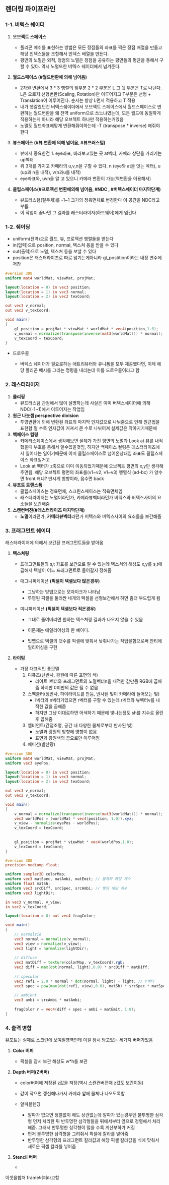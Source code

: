 ## 렌더링 파이프라인

### 1-1. 버텍스 쉐이더

1. **오브젝트 스페이스**
   - 폴리곤 메쉬를 표현하는 방법은 모든 정점들의 좌표를 찍은 정점 배열을 만들고 해당 인덱스들을 조합해서 인덱스 배열을 만든다. 
   - 평먼의 노멀은 외적, 정점의 노멀은 정점을 공유하는 평면들의 평균을 통해서 구할 수 있다. 역시 노멀또한 버텍스 쉐이더에서 넘겨준다.

2. **월드스페이스 (#월드변환에 의해 넘어옴)**
   - 2차원 변환에서 3 * 3 행렬의 앞부분 2 * 2 부분은 L 그 뒷 부분은 T로 나뉜다. L은 오로지 선형변환(Scaling, Rotation)만 이루어지고 T부분은 선형 + Translation이 이루어진다. 순서는 항상 L먼저 적용하고 T 적용
   - 내가 헷갈렸던건 버텍스쉐이더에서 오브젝트 스페이스에서 월드스페이스로 변환하는 월드변환을 왜 전역 uniform으로 쓰느냐였는데, 모든 월드에 동일하게 적용하는게 아니라 해당 오브젝트 하나만 적용하는거였음
   - 노멀도 월드좌표에맞게 변환해줘야하는데 -T (transpose * inverse) 해줘야한다
3. **뷰스페이스 (#뷰 변환에 의해 넘어옴, #뷰프러스텀)**
   - 뷰에서 중요한건 1. eye좌표, 바라보고있는 곳 at벡터, 카메라 상단을 가리키는 up벡터
   - 위 3개를 가지고 카메라의 u,v,n을 구할 수 있다. n (eye와 at을 잇는 벡터), u (up과 n을 내적), v(n과u를 내적)
   - eye좌표와, uvn을 알 고 있으니 카메라 변환이 가능(역변환을 이용해서)
4. **클립스페이스(#프로젝션 변환에의해 넘어옴, #NDC , #버텍스쉐이더 마지막단계)**
   - 뷰프러스텀(절두체)를 -1~1 크기의 정육면체로 변경한다 이 공간을 NDC라고 부름.
   - 이 작업이 끝나면 그 결과를 래스터라이저(하드웨어)에게 넘긴다

### 1-2. 쉐이딩

- uniform(전역)으로 월드, 뷰, 프로젝션 행렬들을 받는다
- in(입력)으로 position, normal, 텍스쳐 등을 받을 수 있다
- out(출력)으로 노멀, 텍스쳐 등을 보낼 수 있다
- position은 래스터라이즈로 따로 넘기는게아니라 gl_postition이라는 내장 변수에 저장

```glsl
#version 300
uniform mat4 worldMat, viewMat, projMat;

layout(location = 0) in vec3 position;
layout(location = 1) in vec3 normal;
layout(location = 2) in vec2 texCoord;

out vec3 v_normal;
out vec2 v_texCoord;

void main()
{
    gl_position = projMat * viewMat * worldMat * vec4(position,1.0);
    v_normal = normalize(transpose(inverse(mat3(worldMat))) * normal);
    v_texCoord = texCoord;
}
```

- 드로우콜

  - 버텍스 쉐이더가 필요로하는 애트리뷰터와 유니폼을 모두 제공했다면, 이제 해당 폴리곤 메시를 그리는 명령을 내리는데 이를 드로우콜이라고 함

  

### 2. 래스터라이저

1. **클리핑**
   - 뷰프러스텀 관점에서 많이 설명하는데 사실은 이미 버텍스쉐이더에 의해 NDC(-1~1)에서 이루어지는 작업임
2. **원근 나눗셈 perspective division**
   - 투영변환에 의해 변환된 좌표의 마지막 인자값으로 나눠줌으로 인해 원근법을 표현함 멀 수록 인자값이 커져서 큰 수로 나뉘어져 실제값은 작아지기때문에
3. **백페이스 컬링**
   - 카메라스페이스에서 생각해보면 물체가 가진 평면의 노멀과 Look at 뷰를 내적했을때 부호를 통해서 알수있을것임, 하지만 백페이스 컬링은 래스터라이즈에서 일어나는 일이기때문에 이미 클립스페이스로 넘어온상태임 좌표도 클립스페이스 좌표일거고
   - Look at 벡터가 z축으로 이미 이동되었기때문에 오브젝트 평면의 x,y만 생각해주면됨. 해당 오브젝트 평면의 좌표를(v1~v2, v1~v3) 행렬식 (ad-bc) 가 양수면 front 왜냐? 반시계 방향이라, 음수면 back
4. **뷰포트 트랜스폼**
   - 클립스페이스는 정육면체, 스크린스페이스는 직육면체임
   - 래스터라이저는 노멀이라던가, 카메라뷰벡터라던가 버텍스와 버텍스사이의 요소들을 보간해줌
5. **스캔컨버젼(#래스터라이즈 마지막단계)**
   - **노멀**이라던가, **카메라뷰벡터**라던가 버텍스와 버텍스사이의 요소들을 보간해줌



### 3. 프래그먼트 쉐이더

래스터라이저에 의해서 보간된 프래그먼트들을 받아옴

1. **텍스쳐링**

   - 프래그먼트들의 s,t 좌표를 보간으로 알 수 있는데 텍스쳐의 해상도 x,y를 s,t에 곱해서 텍셀이 어느 프래그먼트로 들어갈지 정해줌

   - 매그니피케이션 **(픽셀이 텍셀보다 많은경우)**

     - 그냥하는 방법으로는 모자이크가 나타남
     - 투영된 픽셀을 둘러싼 네개의 텍셀을 선형보간해서 하면 좀더 부드럽게 됨

   - 미니피케이션 **(픽셀이 텍셀보다 적은경우)**

     - 그대로 줄여버리면 원하는 텍스쳐링 결과가 나오지 않을 수 있음

     - 이문제는 에일리어싱의 한 예이다.

     - 밋맵으로 텍셀의 갯수를 픽셀에 맞춰서 낮춰나가는 작업을함으로써 안티에일리어싱을 구현

       

2. **라이팅**

   - 가장 대표적인 퐁모델
     1. 디퓨즈(난반사, 광원에 따른 표면의 색)
        - 라이트 l벡터와 프래그먼트의 노멀벡터n을 내적한 값만큼 RGB에 곱해줌 하지만 0미만의 값은 될 수 없음
     2. 스펙큘러(정반사, 하이라이트를 만듬, 반사된 빛이 카메라에 들어오는 빛)
        - l벡터와 n벡터가있으면 r벡터를 구할 수 있는데 r벡터와 뷰벡터v를 내적한 값을 곱해줌
        - 하지만 그냥 이대로하면 어색하기 때문에 빛나는정도 sh를 지수로 올린후 곱해줌
     3. 엠비언트(간접조명, 공간 내 다양한 물체로부터 반사된 빛)
        - 노멀과 광원의 방향에 영향이 없음
        - 표면과 광원색의 곱으로만 이루어짐
     4. 에미션(발산광)

```glsl
#version 300
uniform mat4 worldMat, viewMat, projMat;
uniform vec3 eyePos;

layout(location = 0) in vec3 position;
layout(location = 1) in vec3 normal;
layout(location = 2) in vec2 texCoord;

out vec3 v_normal;
out vec2 v_texCoord;

void main()
{
    v_normal = normalize(transpose(inverse(mat3(worldMat))) * normal);
	vec3 worldPos = (worldMat * vec4(position, 1.0)).xyz;
    v_view - normalize(eyePos - worldPos);
    v_texCoord = texCoord;
        
    
    gl_position = projMat * viewMat * vec4(worldPos,1.0);
    v_texCoord = texCoord;
}
```



```glsl
#version 300
precision mediump float;

uniform sampler2D colorMap;
uniform vec3 matSpec, matAmbi, matEmit; // 물체의 해당 계수
uniform float matSh;
uniform vec3 srcDiff, srcSpec, srcAmbi; // 빛의 해당 계수
uniform vec3 lightDir;

in vec3 v_normal, v_view;
in vec2 v_texCoord;

layout(location = 0) out vec4 fragColor;

void main()
{
    // normalzie
    vec3 normal = normalize(v_normal);
    vec3 view = normalize(v_view);
    vec3 light = normalize(lightDir);
    
    // diffuse
    vec3 matDiff = texture(colorMap, v_texCoord).rgb;
    vec3 diff = max(dot(normal, light),0.0) * srcDiff * matDiff;
    
    // specular
    vec3 ref1 = 2.0 * normal * dot(normal, light) - light; // r벡터
    vec3 spec = pow(max(dot(ref1, view),0.0), matSh) * srcSpec * matSpec; // 스펙큘러 계수 matSpec은 회색조를 띈다
    
    // ambient
    vec3 ambi = srcAmbi * matAmbi;
    
    fragColor r = vec4(diff + spec + ambi + matEmit, 1.0);
}
```





### 4. 출력 병합

뷰포트는 실제로 스크린에 보여질영역인데 이걸 잠시 담고있는 세가지 버퍼가있음

1. **Color 버퍼**

   - 픽셀을 잠시 보관 해상도 w*h를 보관

2. **Depth 버퍼(Z버퍼)**

   - color버퍼에 저장된 z값을 저장(역시 스캔컨버젼때 z값도 보간이됨)

   - 값이 작으면 갱신해나가서 카메라 앞에 물체나 나오도록함
   - 알파블렌딩
     - 알파가 없으면 정렬없이 해도 상관없는데 알파가 있는경우엔 불투명한 삼각형 먼저 처리한 뒤 반투명한 삼각형들을 뒤에서부터 앞으로 정렬해서 처리해줌. 그래서 반투명한 삼각형이 많을 수록 계산부하가 커짐
     - 먼저 불투명한 삼각형을 그려줘서 픽셀에 칼라를 넣어줌
     - 반투명한 삼각형의 프래그먼트 칼라값과 해당 픽셀 칼라값을 식에 맞춰서 새로운 픽셀 칼라를 넣어줌

3. **Stencil 버퍼**

   - 

이셋을합쳐 frame버퍼라고함

